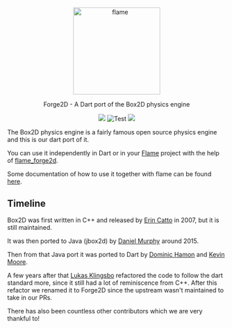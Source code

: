 #

<p align="center">
  <a href="https://flame-engine.org">
    <img alt="flame" width="200px" src="https://raw.githubusercontent.com/flame-engine/forge2d/master/design/with-text.png">
  </a>
</p>

<p align="center">
  Forge2D - A Dart port of the Box2D physics engine
</p>

<p align="center">
  <a title="Pub" href="https://pub.dartlang.org/packages/forge2d" ><img src="https://img.shields.io/pub/v/forge2d.svg?style=popout" /></a> <img src="https://github.com/flame-engine/forge2d/workflows/Test/badge.svg?branch=master&event=push" alt="Test" /> <a title="Discord" href="https://discord.gg/pxrBmy4" ><img src="https://img.shields.io/discord/509714518008528896.svg" /></a>
</p>

The Box2D physics engine is a fairly famous open source physics engine and this is our dart port of it.

You can use it independently in Dart or in your [Flame](https://github.com/flame-engine/flame) project with the help of [flame_forge2d](https://github.com/flame-engine/flame_forge2d).

Some documentation of how to use it together with flame can be found [here](https://flame-engine.org/docs/#/forge2d).

## Timeline
Box2D was first written in C++ and released by [Erin Catto](https://github.com/erincatto) in 2007, but it is still maintained.

It was then ported to Java (jbox2d) by [Daniel Murphy](https://github.com/dmurph) around 2015.

Then from that Java port it was ported to Dart by [Dominic Hamon](https://github.com/dominichamon) and [Kevin Moore](https://github.com/kevmoo).

A few years after that [Lukas Klingsbo](https://github.com/spydon) refactored the code to follow the dart standard more, since it still had a lot of reminiscence from C++.
After this refactor we renamed it to Forge2D since the upstream wasn't maintained to take in our PRs.

There has also been countless other contributors which we are very thankful to!
